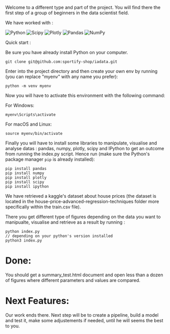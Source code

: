 Welcome to a different type and part of the project. 
You will find there the first step of a group of beginners in the data scientist field. 

We have worked with : 

![Python](https://img.shields.io/badge/Python-FFD43B?style=for-the-badge&logo=python&logoColor=blue) ![Scipy](https://img.shields.io/badge/SciPy-654FF0?style=for-the-badge&logo=SciPy&logoColor=white) ![Plotly](https://img.shields.io/badge/Plotly-239120?style=for-the-badge&logo=plotly&logoColor=white) ![Pandas](https://img.shields.io/badge/Pandas-2C2D72?style=for-the-badge&logo=pandas&logoColor=white) ![NumPy](https://img.shields.io/badge/Numpy-777BB4?style=for-the-badge&logo=numpy&logoColor=white)

Quick start : 

Be sure you have already install Python on your computer.

```
git clone git@github.com:sportify-shop/iadata.git
```

Enter into the project directory and then create your own env by running (you can replace "myenv" with any name you prefer): 

```
python -m venv myenv
``` 

Now you will have to activate this environment with the following command: 

For Windows:
```
myenv\Scripts\activate
```

For macOS and Linux:
```
source myenv/bin/activate
```

Finally you will have to install some libraries to manipulate, visualise and analyse datas : pandas, numpy, plotly, scipy and IPython to get an outcome from running the index.py script. 
Hence run (make sure the Python's package manager `pip` is already installed): 

```
pip install pandas
pip install numpy
pip install plotly
pip install scipy
pip install ipython
```

We have retrieved a kaggle's dataset about house prices (the dataset is located in the house-price-advanced-regression-techniques folder more specifically within the train.csv file). 

There you get different type of figures depending on the data you want to manipualte, visualise and retrieve as a result by running : 

```
python index.py
// depending on your python's version installed
python3 index.py
```

# Done:
You should get a summary_test.html document and open less than a dozen of figures where different parameters and values are compared.

# Next Features:
Our work ends there. Next step will be to create a pipeline, build a model and test it, make some adjustements if needed, until he will seems the best to you. 

